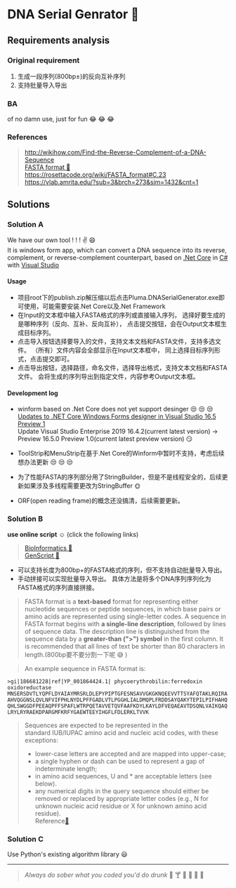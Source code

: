 # DNA Serial Genrator :space_invader:

## Requirements analysis

### Original requirement

1. 生成一段序列(800bp±)的反向互补序列
1. 支持批量导入导出

### BA

of no damn use, just for fun :joy: :joy: :joy:

### References

> <http://wikihow.com/Find-the-Reverse-Complement-of-a-DNA-Sequence>  
> [FASTA format :link:](https://en.wikipedia.org/wiki/FASTA_format)  
> <https://rosettacode.org/wiki/FASTA_format#C.23>  
> <https://vlab.amrita.edu/?sub=3&brch=273&sim=1432&cnt=1>  

## Solutions

### Solution A

We have our own tool ! ! !  :v: :smile:  
It is windows form app, which can convert a DNA sequence into its reverse, complement, or reverse-complement counterpart, based on [.Net Core](https://docs.microsoft.com/en-us/dotnet/core/) in [C#](https://docs.microsoft.com/en-us/dotnet/csharp/) with [Visual Studio](https://docs.microsoft.com/en-us/visualstudio/?view=vs-2019)

#### Usage

* 项目root下的publish.zip解压缩以后点击Pluma.DNASerialGenerator.exe即可使用，可能需要安装.Net Core以及.Net Framework
* 在Input的文本框中输入FASTA格式的序列或直接输入序列，
选择好要生成的是哪种序列（反向、互补、反向互补），
点击提交按钮，会在Output文本框生成目标序列。
* 点击导入按钮选择要导入的文件，支持文本文档和FASTA文件，支持多选文件。
（所有）文件内容会全部显示在Input文本框中，
同上选择目标序列形式，点击提交即可。
* 点击导出按钮，选择路径，命名文件，选择导出格式，支持文本文档和FASTA文件。
会将生成的序列导出到指定文件，内容参考Output文本框。

#### Development log

* winform based on .Net Core does not yet support desinger :unamused: :unamused: :unamused:  
[Updates to .NET Core Windows Forms designer in Visual Studio 16.5 Preview 1](https://devblogs.microsoft.com/dotnet/updates-to-net-core-windows-forms-designer-in-visual-studio-16-5-preview-1/)  
Update Visual Studio Enterprise 2019 16.4.2(current latest version) -> Preview 16.5.0 Preview 1.0(current latest preview version) :smirk:

* ToolStrip和MenuStrip在基于.Net Core的Winform中暂时不支持，考虑后续想办法更新 :unamused: :unamused: :unamused:

* 为了性能FASTA的序列部分用了StringBuilder，但是不是线程安全的，后续更新如果涉及多线程需要更改为StringBuffer :sun_with_face:

* ORF(open reading frame)的概念还没搞清，后续需要更新。

### Solution B

**use online script** :relaxed: (click the following links)
> [BioInformatics :link: ](http://www.bioinformatics.org/sms/rev_comp.html)  
> [GenScript :link: ](https://www.genscript.com/sms2/rev_comp.html)  

* 可以支持长度为800bp+的FASTA格式的序列，但不支持自动批量导入导出。
* 手动拼接可以实现批量导入导出。
具体方法是将多个DNA序列序列化为FASTA格式的序列直接拼接。

> FASTA format is a **text-based** format for representing either nucleotide sequences or peptide sequences, in which base pairs or amino acids are represented using single-letter codes. 
> A sequence in FASTA format begins with **a single-line description**, followed by lines of sequence data. 
> The description line is distinguished from the sequence data by a **greater-than (">") symbol** in the first column. It is recommended that all lines of text be shorter than 80 characters in length.(800bp要不要分割一下呢 :sweat_smile: )

> An example sequence in FASTA format is:

``` FASTA
>gi|186681228|ref|YP_001864424.1| phycoerythrobilin:ferredoxin oxidoreductase
MNSERSDVTLYQPFLDYAIAYMRSRLDLEPYPIPTGFESNSAVVGKGKNQEEVVTTSYAFQTAKLRQIRA
AHVQGGNSLQVLNFVIFPHLNYDLPFFGADLVTLPGGHLIALDMQPLFRDDSAYQAKYTEPILPIFHAHQ
QHLSWGGDFPEEAQPFFSPAFLWTRPQETAVVETQVFAAFKDYLKAYLDFVEQAEAVTDSQNLVAIKQAQ
LRYLRYRAEKDPARGMFKRFYGAEWTEEYIHGFLFDLERKLTVVK
```

> Sequences are expected to be represented in the standard IUB/IUPAC amino acid and nucleic acid codes, with these exceptions:
> * lower-case letters are accepted and are mapped into upper-case;
> * a single hyphen or dash can be used to represent a gap of indeterminate length;
> * in amino acid sequences, U and * are acceptable letters (see below).
> * any numerical digits in the query sequence should either be removed or replaced by appropriate letter codes (e.g., N for unknown nucleic acid residue or X for unknown amino acid residue).  
> Reference[:link:](https://zhanglab.ccmb.med.umich.edu/FASTA/)  

### Solution C

Use Python's existing algorithm library :smiley:

* * *

> *Always do sober what you coded you'd do drunk* :beer: :cocktail: :sake: :wine_glass: :tropical_drink: :beers:
